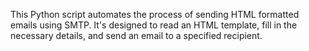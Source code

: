 This Python script automates the process of sending HTML formatted emails using SMTP. It's designed to read an HTML template, fill in the necessary details, and send an email to a specified recipient.
